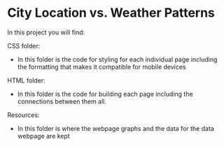 # City Location vs. Weather Patterns
In this project you will find:

CSS folder:
 -  In this folder is the code for styling for each individual page including the formatting that makes it compatible for mobile devices

HTML folder:
 - In this folder is the code for building each page including the connections between them all.

Resources:
 - In this folder is where the webpage graphs and the data for the data webpage are kept
